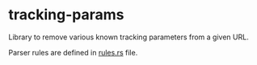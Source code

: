# tracking-params

Library to remove various known tracking parameters from a given URL.

Parser rules are defined in [rules.rs](src/rules.rs) file.